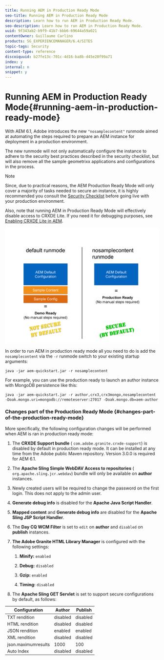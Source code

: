 ```yaml
---
title: Running AEM in Production Ready Mode
seo-title: Running AEM in Production Ready Mode
description: Learn how to run AEM in Production Ready Mode.
seo-description: Learn how to run AEM in Production Ready Mode.
uuid: 9f343ab2-b9f9-41b7-bbb6-69644a59a021
contentOwner: Guillaume Carlino
products: SG_EXPERIENCEMANAGER/6.4/SITES
topic-tags: Security
content-type: reference
discoiquuid: b27fe13c-701c-4d16-ba8b-d45e20f99a71
index: y
internal: n
snippet: y
---
```


# Running AEM in Production Ready Mode{#running-aem-in-production-ready-mode}

With AEM 6.1, Adobe introduces the new `"nosamplecontent"` runmode aimed at automating the steps required to prepare an AEM instance for deployment in a production environment.

The new runmode will not only automatically configure the instance to adhere to the security best practices described in the security checklist, but will also remove all the sample geometrixx applications and configurations in the process.

>[!NOTE]
>
>Since, due to practical reasons, the AEM Production Ready Mode will only cover a majority of tasks needed to secure an instance, it is highly recommended you consult the [Security Checklist](../../../sites/administering/using/security-checklist.md) before going live with your production environment.
>
>Also, note that running AEM in Production Ready Mode will effectively disable access to CRXDE Lite. If you need it for debugging purposes, see [Enabling CRXDE Lite in AEM](../../../sites/administering/using/enabling-crxde-lite.md).

![](assets/chlimage_1-90.png)

In order to run AEM in production ready mode all you need to do is add the `nosamplecontent` via the `-r` runmode switch to your existing startup arguments:

```shell
java -jar aem-quickstart.jar -r nosamplecontent
```

For example, you can use the production ready to launch an author instance with MongoDB persistence like this:

```shell
java -jar aem-quickstart.jar -r author,crx3,crx3mongo,nosamplecontent -Doak.mongo.uri=mongodb://remoteserver:27017 -Doak.mongo.db=aem-author
```

### Changes part of the Production Ready Mode {#changes-part-of-the-production-ready-mode}

More specifically, the following configuration changes will be performed when AEM is ran in production ready mode:

1. The **CRXDE Support bundle** ( `com.adobe.granite.crxde-support`) is disabled by default in production ready mode. It can be installed at any time from the Adobe public Maven repository. Version 3.0.0 is required for AEM 6.1.

1. The **Apache Sling Simple WebDAV Access to repositories** ( `org.apache.sling.jcr.webdav`) bundle will only be available on **author** instances.

1. Newly created users will be required to change the password on the first login. This does not apply to the admin user.  
1. **Generate debug info** is disabled for the **Apache Java Script Handler**.

1. **Mapped content** and **Generate debug info** are disabled for the **Apache Sling JSP Script Handler**.

1. The **Day CQ WCM Filter** is set to `edit` on **author** and `disabled` on **publish** instances.

1. **The Adobe Granite HTML Library Manager** is configured with the following settings:

    1. **Minify:** `enabled`
    
    1. **Debug:** `disabled`
    
    1. **Gzip:** `enabled`
    
    1. **Timing:** `disabled`

1. The **Apache Sling GET Servlet** is set to support secure configurations by default, as follows:

| **Configuration** |**Author** |**Publish** |
|---|---|---|
| TXT rendition |disabled |disabled |
| HTML rendition |disabled |disabled |
| JSON rendition |enabled |enabled |
| XML rendition |disabled |disabled |
| json.maximumresults |1000 |100 |
| Auto Index |disabled |disabled |

